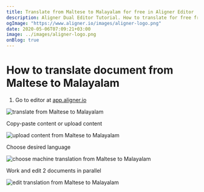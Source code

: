 ```yaml
---
title: Translate from Maltese to Malayalam for free in Aligner Editor
description: Aligner Dual Editor Tutorial. How to translate for free from Maltese to Malayalam. Aligner is multilingual document management platform. 
ogImage: "https://www.aligner.io/images/aligner-logo.png"
date: 2020-05-06T07:09:21+03:00
image: ../images/aligner-logo.png
onBlog: true
---
```


# How to translate document from Maltese to Malayalam

1. Go to editor at [app.aligner.io](https://app.aligner.io "Aligner App web page")

![translate from Maltese to Malayalam](../aligner-blank-editor.png "translate from Maltese to Malayalam")

Copy-paste content or upload content

![upload content from Maltese to Malayalam](../aligner-uploaded-document.png "upload content from Maltese to Malayalam")

Choose desired language

![choose machine translation from Maltese to Malayalam](../aligner-language-dropdown.png "choose machine translation from Maltese to Malayalam")

Work and edit 2 documents in parallel

![edit translation from Maltese to Malayalam](../aligner-double-sitded-editor.png "edit translation from Maltese to Malayalam")

